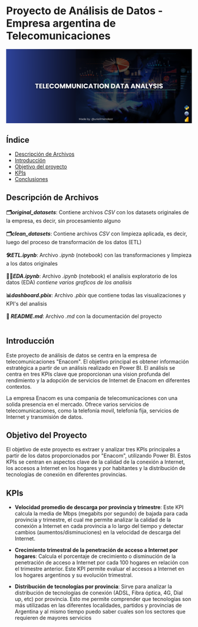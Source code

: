 # Proyecto de Análisis de Datos - Empresa argentina de Telecomunicaciones

![Foto de portada](cover.png)

## Índice
- [Descripción de Archivos](#archivos)
- [Introducción](#intro)
- [Objetivo del proyecto](#objetivoproyecto)
- [KPIs](#kpis)
- [Conclusiones](#conlusiones)


## Descripción de Archivos

<summary><strong>🗂️<em>original_datasets</em></strong>: Contiene archivos <em>CSV</em> con los datasets originales de la empresa, es decir, sin procesamiento alguno</summary>

<br>

<summary><strong>🗂️<em>clean_datasets</em></strong>: Contiene archivos <em>CSV</em> con limpieza aplicada, es decir, luego del proceso de transformación de los datos (ETL)</summary>

<br>

<summary><strong>🛠️<em>ETL.ipynb</em></strong>: Archivo <em>.ipynb</em> (notebook) con las transformaciones y limpieza a los datos originales</summary>

<br>

<summary><strong>🕵️‍♂️<em>EDA.ipynb</em></strong>: Archivo <em>.ipynb</em> (notebook) el analisis exploratorio de los datos (EDA) <em>contiene varios graficos de los analisis</em></summary>

<br>

<summary><strong>📊<em>dashboard.pbix</em></strong>: Archivo <em>.pbix</em> que contiene todas las visualizaciones y KPI's del analisis</em></summary>

<br>

<summary><strong>📗<em> README.md</em></strong>: Archivo <em>.md</em> con la documentación del proyecto</summary>

<br>

## Introducción

Este proyecto de análisis de datos se centra en la empresa de telecomunicaciones "Enacom". El objetivo principal es obtener información estratégica a partir de un análisis realizado en Power BI. El análisis se centra en tres KPIs clave que proporcionan una vision profunda del rendimiento y la adopción de servicios de Internet de Enacom en diferentes contextos.

La empresa Enacom es una compania de telecomunicaciones con una solida presencia en el mercado. Ofrece varios servicios de telecomunicaciones, como la telefonía movil, telefonía fija, servicios de Internet y transmisión de datos. 

## Objetivo del Proyecto

El objetivo de este proyecto es extraer y analizar tres KPIs principales a partir de los datos proporcionados por "Enacom", utilizando Power BI. Estos KPIs se centran en aspectos clave de la calidad de la conexión a Internet, los accesos a Internet en los hogares y por habitantes y la distribución de tecnologías de conexión en diferentes provincias.


## KPIs

   - **Velocidad promedio de descarga por provincia y trimestre**: Este KPI calcula la media de Mbps (megabits por segundo) de bajada para cada provincia y trimestre, el cual me permite analizar la calidad de la conexión a Internet en cada provincia a lo largo del tiempo y detectar cambios (aumentos/disminuciones) en la velocidad de descarga del Internet.
   
   - **Crecimiento trimestral de la penetración de acceso a Internet por hogares**: Calcula el porcentaje de crecimiento o disminución de la penetración de acceso a Internet por cada 100 hogares en relación con el trimestre anterior. Este KPI permite evaluar el accesos a Internet en los hogares argentinos y su evolución trimestral.
   
   - **Distribución de tecnologías por provincia**: Sirve para analizar la distribución de tecnologías de conexión (ADSL, Fibra óptica, 4G, Dial up, etc) por provincia. Esto me permite comprender que tecnologías son más utilizadas en las diferentes localidades, partidos y provincias de Argentina y al mismo tiempo puedo saber cuales son los sectores que requieren de mayores servicios
